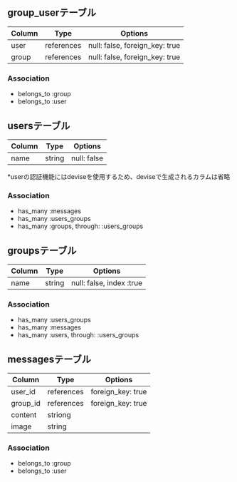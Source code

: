 ## group_userテーブル

|Column|Type|Options|
|------|----|-------|
|user|references|null: false, foreign_key: true|
|group|references|null: false, foreign_key: true|

### Association
- belongs_to :group
- belongs_to :user

## usersテーブル
|Column|Type|Options|
|------|----|-------|
|name|string|null: false|
*userの認証機能にはdeviseを使用するため、deviseで生成されるカラムは省略

### Association
- has_many :messages
- has_many :users_groups
- has_many :groups, through: :users_groups


## groupsテーブル
|Column|Type|Options|
|------|----|-------|
|name|string|null: false, index :true|

### Association
- has_many :users_groups
- has_many :messages
- has_many :users, through: :users_groups

## messagesテーブル
|Column|Type|Options|
|------|----|-------|
|user_id|references|foreign_key: true|
|group_id|references|foreign_key: true|
|content|striong|
|image|string|

### Association
- belongs_to :group
- belongs_to :user